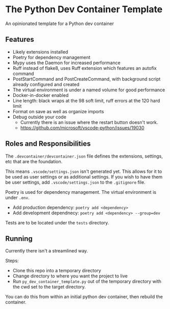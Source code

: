 # The Python Dev Container Template
An opinionated template for a Python dev container

## Features
- Likely extensions installed
- Poetry for dependency management
- Mypy uses the Daemon for increased performance
- Ruff instead of flake8, uses Ruff extension which features an autofix command
- PostStartCommand and PostCreateCommand, with background script already configured and created
- The virtual environment is under a named volume for good performance
- Docker-in-docker enabled
- Line length: black wraps at the 98 soft limit, ruff errors at the 120 hard limit
- Format on save as well as organize imports
- Debug outside your code
  - Currently there is an issue where the restart button doesn't work.
  - https://github.com/microsoft/vscode-python/issues/19030


## Roles and Responsibilities
The `.devcontainer/devcontainer.json` file defines the extensions, settings, etc that are the foundation.

This means `.vscode/settings.json` isn't generated yet. This allows for it to be used as user settings or as
additional settings. If you wish to have them be user settings, add `.vscode/settings.json` to the `.gitignore` file.

Poetry is used for dependency management. The virtual environment is under `.env`.
- Add production dependency: `poetry add <dependency>`
- Add development dependnecy: `poetry add <dependency> --group=dev`

Tests are to be located under the `tests` directory.

## Running
Currently there isn't a streamlined way.

Steps:
- Clone this repo into a temporary directory
- Change directory to where you want the project to live
- Run `py_dev_container_template.py` out of the temporary directory with the cwd set to the target directory.

You can do this from within an initial python dev container, then rebuild the container.
